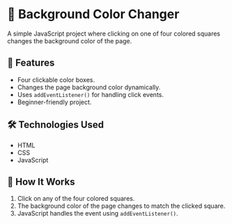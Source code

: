 # 🎨 Background Color Changer

A simple JavaScript project where clicking on one of four colored squares changes the background color of the page.

## 🚀 Features
- Four clickable color boxes.
- Changes the page background color dynamically.
- Uses `addEventListener()` for handling click events.
- Beginner-friendly project.

## 🛠 Technologies Used
- HTML
- CSS
- JavaScript

## 📌 How It Works
1. Click on any of the four colored squares.
2. The background color of the page changes to match the clicked square.
3. JavaScript handles the event using `addEventListener()`.
